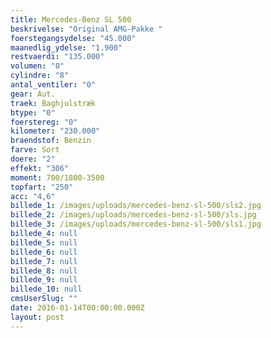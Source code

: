 ```yaml
---
title: Mercedes-Benz SL 500
beskrivelse: "Original AMG-Pakke "
foerstegangsydelse: "45.000"
maanedlig_ydelse: "1.900"
restvaerdi: "135.000"
volumen: "0"
cylindre: "8"
antal_ventiler: "0"
gear: Aut.
traek: Baghjulstræk
btype: "0"
foerstereg: "0"
kilometer: "230.000"
braendstof: Benzin
farve: Sort
doere: "2"
effekt: "306"
moment: 700/1800-3500
topfart: "250"
acc: "4,6"
billede_1: /images/uploads/mercedes-benz-sl-500/sls2.jpg
billede_2: /images/uploads/mercedes-benz-sl-500/sls.jpg
billede_3: /images/uploads/mercedes-benz-sl-500/sls1.jpg
billede_4: null
billede_5: null
billede_6: null
billede_7: null
billede_8: null
billede_9: null
billede_10: null
cmsUserSlug: ""
date: 2016-01-14T00:00:00.000Z
layout: post
---
```


